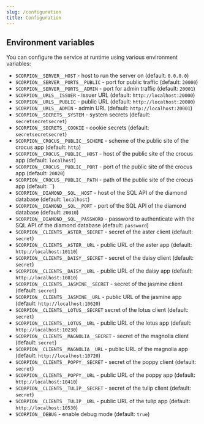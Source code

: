 ```yaml
---
slug: /configuration
title: Configuration
---
```


## Environment variables

You can configure the service at runtime using various environment variables:

- `SCORPION__SERVER__HOST` -
  host to run the server on
  (default: `0.0.0.0`)
- `SCORPION__SERVER__PORTS__PUBLIC` -
  port for public traffic
  (default: `20000`)
- `SCORPION__SERVER__PORTS__ADMIN` -
  port for admin traffic
  (default: `20001`)
- `SCORPION__URLS__ISSUER` -
  issuer URL
  (default: `http://localhost:20000`)
- `SCORPION__URLS__PUBLIC` -
  public URL
  (default: `http://localhost:20000`)
- `SCORPION__URLS__ADMIN` -
  admin URL
  (default: `http://localhost:20001`)
- `SCORPION__SECRETS__SYSTEM` -
  system secrets
  (default: `secretsecretsecret`)
- `SCORPION__SECRETS__COOKIE` -
  cookie secrets
  (default: `secretsecretsecret`)
- `SCORPION__CROCUS__PUBLIC__SCHEME` -
  scheme of the public site of the crocus app
  (default: `http`)
- `SCORPION__CROCUS__PUBLIC__HOST` -
  host of the public site of the crocus app
  (default: `localhost`)
- `SCORPION__CROCUS__PUBLIC__PORT` -
  port of the public site of the crocus app
  (default: `20020`)
- `SCORPION__CROCUS__PUBLIC__PATH` -
  path of the public site of the crocus app
  (default: ``)
- `SCORPION__DIAMOND__SQL__HOST` -
  host of the SQL API of the diamond database
  (default: `localhost`)
- `SCORPION__DIAMOND__SQL__PORT` -
  port of the SQL API of the diamond database
  (default: `20010`)
- `SCORPION__DIAMOND__SQL__PASSWORD` -
  password to authenticate with the SQL API of the diamond database
  (default: `password`)
- `SCORPION__CLIENTS__ASTER__SECRET` -
  secret of the aster client
  (default: `secret`)
- `SCORPION__CLIENTS__ASTER__URL` -
  public URL of the aster app
  (default: `http://localhost:10110`)
- `SCORPION__CLIENTS__DAISY__SECRET` -
  secret of the daisy client
  (default: `secret`)
- `SCORPION__CLIENTS__DAISY__URL` -
  public URL of the daisy app
  (default: `http://localhost:10810`)
- `SCORPION__CLIENTS__JASMINE__SECRET` -
  secret of the jasmine client
  (default: `secret`)
- `SCORPION__CLIENTS__JASMINE__URL` -
  public URL of the jasmine app
  (default: `http://localhost:10620`)
- `SCORPION__CLIENTS__LOTUS__SECRET`
  secret of the lotus client
  (default: `secret`)
- `SCORPION__CLIENTS__LOTUS__URL` -
  public URL of the lotus app
  (default: `http://localhost:10230`)
- `SCORPION__CLIENTS__MAGNOLIA__SECRET` -
  secret of the magnolia client
  (default: `secret`)
- `SCORPION__CLIENTS__MAGNOLIA__URL` -
  public URL of the magnolia app
  (default: `http://localhost:10720`)
- `SCORPION__CLIENTS__POPPY__SECRET` -
  secret of the poppy client
  (default: `secret`)
- `SCORPION__CLIENTS__POPPY__URL` -
  public URL of the poppy app
  (default: `http://localhost:10410`)
- `SCORPION__CLIENTS__TULIP__SECRET` -
  secret of the tulip client
  (default: `secret`)
- `SCORPION__CLIENTS__TULIP__URL` -
  public URL of the tulip app
  (default: `http://localhost:10530`)
- `SCORPION__DEBUG` -
  enable debug mode
  (default: `true`)

